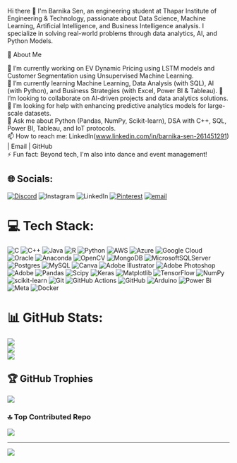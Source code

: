 Hi there 👋
I'm Barnika Sen, an engineering student at Thapar Institute of Engineering & Technology, passionate about Data Science, Machine Learning, Artificial Intelligence, and Business Intelligence analysis. I specialize in solving real-world problems through data analytics, AI, and Python Models.

🚀 About Me

🔭 I’m currently working on EV Dynamic Pricing using LSTM models and Customer Segmentation using Unsupervised Machine Learning.</br>
🌱 I’m currently learning Machine Learning, Data Analysis (with SQL), AI (with Python), and Business Strategies (with Excel, Power BI & Tableau).
👯 I’m looking to collaborate on AI-driven projects and data analytics solutions.</br>
🤔 I’m looking for help with enhancing predictive analytics models for large-scale datasets.</br>
💬 Ask me about Python (Pandas, NumPy, Scikit-learn), DSA with C++, SQL, Power BI, Tableau, and IoT protocols.</br>
📫 How to reach me: LinkedIn(www.linkedin.com/in/barnika-sen-261451291) | Email | GitHub</br>
⚡ Fun fact: Beyond tech, I'm also into dance and event management!</br>

## 🌐 Socials:
[![Discord](https://img.shields.io/badge/Discord-%237289DA.svg?logo=discord&logoColor=white)](https://discord.gg/https://discord.gg/X3nSrC4C) ![Instagram](https://img.shields.io/badge/Instagram-%23E4405F.svg?logo=Instagram&logoColor=white) ![LinkedIn](https://img.shields.io/badge/LinkedIn-%230077B5.svg?logo=linkedin&logoColor=white) [![Pinterest](https://img.shields.io/badge/Pinterest-%23E60023.svg?logo=Pinterest&logoColor=white)](https://pinterest.com/barnikasen) [![email](https://img.shields.io/badge/Email-D14836?logo=gmail&logoColor=white)](mailto:bsen_be22@thapar.edu) 

# 💻 Tech Stack:
![C](https://img.shields.io/badge/c-%2300599C.svg?style=flat&logo=c&logoColor=white) ![C++](https://img.shields.io/badge/c++-%2300599C.svg?style=flat&logo=c%2B%2B&logoColor=white) ![Java](https://img.shields.io/badge/java-%23ED8B00.svg?style=flat&logo=openjdk&logoColor=white) ![R](https://img.shields.io/badge/r-%23276DC3.svg?style=flat&logo=r&logoColor=white) ![Python](https://img.shields.io/badge/python-3670A0?style=flat&logo=python&logoColor=ffdd54) ![AWS](https://img.shields.io/badge/AWS-%23FF9900.svg?style=flat&logo=amazon-aws&logoColor=white) ![Azure](https://img.shields.io/badge/azure-%230072C6.svg?style=flat&logo=microsoftazure&logoColor=white) ![Google Cloud](https://img.shields.io/badge/GoogleCloud-%234285F4.svg?style=flat&logo=google-cloud&logoColor=white) ![Oracle](https://img.shields.io/badge/Oracle-F80000?style=flat&logo=oracle&logoColor=white) ![Anaconda](https://img.shields.io/badge/Anaconda-%2344A833.svg?style=flat&logo=anaconda&logoColor=white) ![OpenCV](https://img.shields.io/badge/opencv-%23white.svg?style=flat&logo=opencv&logoColor=white) ![MongoDB](https://img.shields.io/badge/MongoDB-%234ea94b.svg?style=flat&logo=mongodb&logoColor=white) ![MicrosoftSQLServer](https://img.shields.io/badge/Microsoft%20SQL%20Server-CC2927?style=flat&logo=microsoft%20sql%20server&logoColor=white) ![Postgres](https://img.shields.io/badge/postgres-%23316192.svg?style=flat&logo=postgresql&logoColor=white) ![MySQL](https://img.shields.io/badge/mysql-4479A1.svg?style=flat&logo=mysql&logoColor=white) ![Canva](https://img.shields.io/badge/Canva-%2300C4CC.svg?style=flat&logo=Canva&logoColor=white) ![Adobe Illustrator](https://img.shields.io/badge/adobe%20illustrator-%23FF9A00.svg?style=flat&logo=adobe%20illustrator&logoColor=white) ![Adobe Photoshop](https://img.shields.io/badge/adobe%20photoshop-%2331A8FF.svg?style=flat&logo=adobe%20photoshop&logoColor=white) ![Adobe](https://img.shields.io/badge/adobe-%23FF0000.svg?style=flat&logo=adobe&logoColor=white) ![Pandas](https://img.shields.io/badge/pandas-%23150458.svg?style=flat&logo=pandas&logoColor=white) ![Scipy](https://img.shields.io/badge/SciPy-%230C55A5.svg?style=flat&logo=scipy&logoColor=%white) ![Keras](https://img.shields.io/badge/Keras-%23D00000.svg?style=flat&logo=Keras&logoColor=white) ![Matplotlib](https://img.shields.io/badge/Matplotlib-%23ffffff.svg?style=flat&logo=Matplotlib&logoColor=black) ![TensorFlow](https://img.shields.io/badge/TensorFlow-%23FF6F00.svg?style=flat&logo=TensorFlow&logoColor=white) ![NumPy](https://img.shields.io/badge/numpy-%23013243.svg?style=flat&logo=numpy&logoColor=white) ![scikit-learn](https://img.shields.io/badge/scikit--learn-%23F7931E.svg?style=flat&logo=scikit-learn&logoColor=white) ![Git](https://img.shields.io/badge/git-%23F05033.svg?style=flat&logo=git&logoColor=white) ![GitHub Actions](https://img.shields.io/badge/github%20actions-%232671E5.svg?style=flat&logo=githubactions&logoColor=white) ![GitHub](https://img.shields.io/badge/github-%23121011.svg?style=flat&logo=github&logoColor=white) ![Arduino](https://img.shields.io/badge/-Arduino-00979D?style=flat&logo=Arduino&logoColor=white) ![Power Bi](https://img.shields.io/badge/power_bi-F2C811?style=flat&logo=powerbi&logoColor=black) ![Meta](https://img.shields.io/badge/Meta-%230467DF.svg?style=flat&logo=Meta&logoColor=white) ![Docker](https://img.shields.io/badge/docker-%230db7ed.svg?style=flat&logo=docker&logoColor=white)
# 📊 GitHub Stats:
![](https://github-readme-stats.vercel.app/api?username=senbarnika&theme=neon&hide_border=false&include_all_commits=false&count_private=false)<br/>
![](https://nirzak-streak-stats.vercel.app/?user=senbarnika&theme=neon&hide_border=false)<br/>
![](https://github-readme-stats.vercel.app/api/top-langs/?username=senbarnika&theme=neon&hide_border=false&include_all_commits=false&count_private=false&layout=compact)

## 🏆 GitHub Trophies
![](https://github-profile-trophy.vercel.app/?username=senbarnika&theme=radical&no-frame=false&no-bg=false&margin-w=4)

### 🔝 Top Contributed Repo
![](https://github-contributor-stats.vercel.app/api?username=senbarnika&limit=5&theme=chartreuse-dark&combine_all_yearly_contributions=true)

---
[![](https://visitcount.itsvg.in/api?id=senbarnika&icon=2&color=2)](https://visitcount.itsvg.in)

<!-- Proudly created with GPRM ( https://gprm.itsvg.in ) -->



